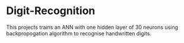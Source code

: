 # Digit-Recognition
This projects trains an ANN with one hidden layer of 30 neurons using backpropogation algorithm to recognise handwritten digits.
